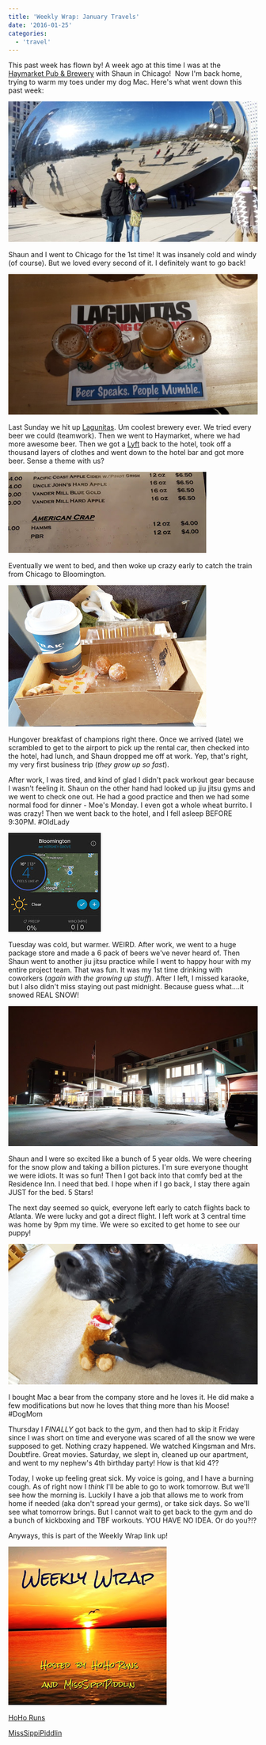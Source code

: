 ```yaml
---
title: 'Weekly Wrap: January Travels'
date: '2016-01-25'
categories:
  - 'travel'
---
```


This past week has flown by! A week ago at this time I was at the [Haymarket Pub & Brewery](http://www.haymarketbrewing.com/) with Shaun in Chicago!  Now I'm back home, trying to warm my toes under my dog Mac. Here's what went down this past week:

[![](images/tumblr_inline_o1d3ysbMBL1qzz1i4_540.jpg)](https://40.media.tumblr.com/20dc855664339babbdad90e446aee584/tumblr_inline_o1d3ysbMBL1qzz1i4_540.jpg)

Shaun and I went to Chicago for the 1st time! It was insanely cold and windy (of course). But we loved every second of it. I definitely want to go back!

[![](images/tumblr_inline_o1d44lNXjH1qzz1i4_540.jpg)](https://41.media.tumblr.com/e16bcad4c720ac8cd39de20eaa067088/tumblr_inline_o1d44lNXjH1qzz1i4_540.jpg)

Last Sunday we hit up [Lagunitas](https://lagunitas.com/). Um coolest brewery ever. We tried every beer we could (teamwork). Then we went to Haymarket, where we had more awesome beer. Then we got a [Lyft](https://www.lyft.com/invited/KALEIGH808390) back to the hotel, took off a thousand layers of clothes and went down to the hotel bar and got more beer. Sense a theme with us?

[![](images/20160117_184810-1.jpg)](http://2.bp.blogspot.com/-yBpe9l5em7Q/VqWDu8rcfuI/AAAAAAABLZE/j9YtNxkVnpM/s1600/20160117_184810-1.jpg)

Eventually we went to bed, and then woke up crazy early to catch the train from Chicago to Bloomington.

[![](images/IMG_20160118_091341.jpg)](http://3.bp.blogspot.com/-86-tYans6uo/VqWEPxGLmsI/AAAAAAABLZM/UsdbNK8_FZU/s1600/IMG_20160118_091341.jpg)

Hungover breakfast of champions right there. Once we arrived (late) we scrambled to get to the airport to pick up the rental car, then checked into the hotel, had lunch, and Shaun dropped me off at work. Yep, that's right, my very first business trip (_they grow up so fast_).

After work, I was tired, and kind of glad I didn't pack workout gear because I wasn't feeling it. Shaun on the other hand had looked up jiu jitsu gyms and we went to check one out. He had a good practice and then we had some normal food for dinner - Moe's Monday. I even got a whole wheat burrito. I was crazy! Then we went back to the hotel, and I fell asleep BEFORE 9:30PM. #OldLady

[![](images/IMG_20160119_075730.jpg)](http://2.bp.blogspot.com/-k-hr20faFA0/VqWFOp_kGMI/AAAAAAABLZY/K_rWcNOhzbo/s1600/IMG_20160119_075730.jpg)

Tuesday was cold, but warmer. WEIRD. After work, we went to a huge package store and made a 6 pack of beers we've never heard of. Then Shaun went to another jiu jitsu practice while I went to happy hour with my entire project team. That was fun. It was my 1st time drinking with coworkers (_again with the growing up stuff_). After I left, I missed karaoke, but I also didn't miss staying out past midnight. Because guess what....it snowed REAL SNOW!

[![](images/IMG_20160119_213357.jpg)](http://3.bp.blogspot.com/-VdCri-Gjq_g/VqWF8SH7fnI/AAAAAAABLZg/gvO2geqZ17g/s1600/IMG_20160119_213357.jpg)

Shaun and I were so excited like a bunch of 5 year olds. We were cheering for the snow plow and taking a billion pictures. I'm sure everyone thought we were idiots. It was so fun! Then I got back into that comfy bed at the Residence Inn. I need that bed. I hope when if I go back, I stay there again JUST for the bed. 5 Stars!

The next day seemed so quick, everyone left early to catch flights back to Atlanta. We were lucky and got a direct flight. I left work at 3 central time was home by 9pm my time. We were so excited to get home to see our puppy!

[![](images/IMG_20160123_233950.jpg)](http://2.bp.blogspot.com/-4N0WzoE26LA/VqWHHSaDRtI/AAAAAAABLZs/89MvfIJR2Ds/s1600/IMG_20160123_233950.jpg)

I bought Mac a bear from the company store and he loves it. He did make a few modifications but now he loves that thing more than his Moose! #DogMom

Thursday I _FINALLY_ got back to the gym, and then had to skip it Friday since I was short on time and everyone was scared of all the snow we were supposed to get. Nothing crazy happened. We watched Kingsman and Mrs. Doubtfire. Great movies. Saturday, we slept in, cleaned up our apartment, and went to my nephew's 4th birthday party! How is that kid 4??

Today, I woke up feeling great sick. My voice is going, and I have a burning cough. As of right now I *think* I'll be able to go to work tomorrow. But we'll see how the morning is. Luckily I have a job that allows me to work from home if needed (aka don't spread your germs), or take sick days. So we'll see what tomorrow brings. But I cannot wait to get back to the gym and do a bunch of kickboxing and TBF workouts. YOU HAVE NO IDEA. Or do you?!?

Anyways, this is part of the Weekly Wrap link up!

[![](images/WeeklyWrap.jpg)](http://3.bp.blogspot.com/-yIW5MutVIYk/VcOhp3FgsYI/AAAAAAAABmU/9MODiWOHVzE/s320/WeeklyWrap.jpg)

[HoHo Runs](http://hohoruns.blogspot.com/)

[MissSippiPiddlin](http://www.misssippipiddlin.com/)
